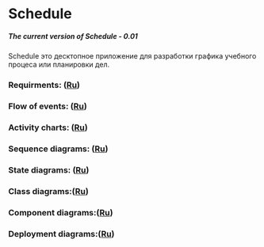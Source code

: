# Schedule
##### The current version of Schedule - 0.01
Schedule это десктопное приложение для разработки графика учебного процеса или планировки дел.
### Requirments: ([Ru](https://github.com/Kiryl7/-Schedule/blob/master/docs/Project%20Documentation/SRS/SRS.md))
### Flow of events: ([Ru](https://github.com/Kiryl7/-Schedule/tree/master/docs/Project%20Documentation/UseCase))
### Activity charts: ([Ru](https://github.com/Kiryl7/-Schedule/tree/master/docs/Project%20Documentation/Activity))
### Sequence diagrams: ([Ru](https://github.com/Kiryl7/-Schedule/tree/master/docs/Project%20Documentation/Sequence))
### State diagrams: ([Ru](https://github.com/Kiryl7/-Schedule/tree/master/docs/Project%20Documentation/State))
### Class diagrams:([Ru](https://github.com/Kiryl7/-Schedule/blob/master/docs/Project%20Documentation/Class/Class.png))
### Component diagrams:([Ru](https://github.com/Kiryl7/-Schedule/tree/master/docs/Project%20Documentation/Components))
### Deployment diagrams:([Ru](https://github.com/Kiryl7/-Schedule/tree/master/docs/Project%20Documentation/Deployment))
